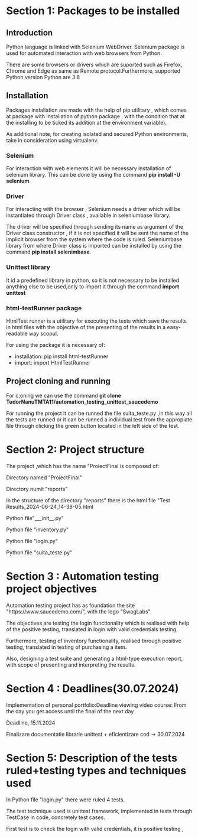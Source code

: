 # Section 1: Packages to be installed

## Introduction

Python language is linked with Selenium WebDriver. Selenium package is used for automated interaction with web browsers from Python.

There are some browsers or drivers which are suported such as Firefox, Chrome and Edge as same as Remote protocol.Furthermore, supported Python version Python are 3.8

## Installation

Packages installation are made with the help of pip utilitary , which comes at package with installation of python package , with the condition that at the installing to be ticked its addition at the environment variable).

As additional note, for creating isolated and secured Python environments, take in consideration using virtualenv.


### Selenium

For interaction with web elements it will be necessary installation of selenium library. This can be done by using the command  **pip install -U selenium**. 

### Driver
For interacting with the browser , Selenium needs a driver which will be instantiated through Driver class , available in seleniumbase library. 

The driver will be specified through sending its name as argument of the Driver class constructor , if it is not specified it will be sent the name of the implicit browser from the system where the code is ruled.
Seleniumbase library from where Driver class is imported can be installed by using the command  **pip install selenimbase**.


### Unittest library

It id a predefined library in python, so it is not necessary to be installed anything else to be used,only to import it through the command **import unittest**

###  html-testRunner package

HtmlTest runner is a utilitary for executing the tests which save the results in html files with the objective of the presenting of the results in a easy-readable way scopul.

For using the package it is necessary of:
- installation: pip install html-testRunner
- import: import HtmlTestRunner
  


## Project cloning and running

For c;oning we can use the command  **git clone TudorNanuTMTA11/automation_testing_unittest_saucedemo**

For running the project it can be runned the file  suita_teste.py ,in this way all the tests are runned or it can be runned a individual test from the appropiate file through clicking the green button located in the left side of the test. 


# Section 2: Project structure

<p> The project ,which has the name "ProiectFinal is composed of:</p>

<p> Directory named "ProiectFinal"</p>

<p> Directory numit "reports"</p>

<p> In the structure of the directory "reports" there is the html file "Test Results_2024-06-24_14-38-05.html</p>

<p> Python file"___init__.py"</p>

<p> Python file "inventory.py"</p>

<p>  Python file "login.py"</p>

<p>  Python file "suita_teste.py"</p>

# Section 3 : Automation testing project objectives

<p>Automation testing project has as foundation the site "https://www.saucedemo.com/", with the logo "SwagLabs".</p>

<p> The objectives are testing the login functionality which is realised with help of the positive testing, translated in login with valid credentials testing  </p>

<p> Furthermore, testing of inventory functionality, realised through positive testing, translated in testing of purchasing a item.</p>

<p> Also, designing a test suite and generating a html-type execution report, with scope of presenting and interpreting the results. </p>

# Section 4 : Deadlines(30.07.2024)

<p> Implementation of  personal portfolio:Deadline viewing  video course: From the day you get access until the final of the next day

  Deadline, 15.11.2024 </p>

<p> Finalizare documentatie librarie unittest + eficientizare cod  -> 30.07.2024 </p>

# Section 5: Description of the tests ruled+testing types and techniques used 

<p> In Python file "login.py" there were ruled 4 tests. </p>

<p> The test technique used is unittest framework, implemented in tests through TestCase in code, concretely test cases.</p>

<p> First test is to check the login with valid credentials, it is positive testing , </p>

 
